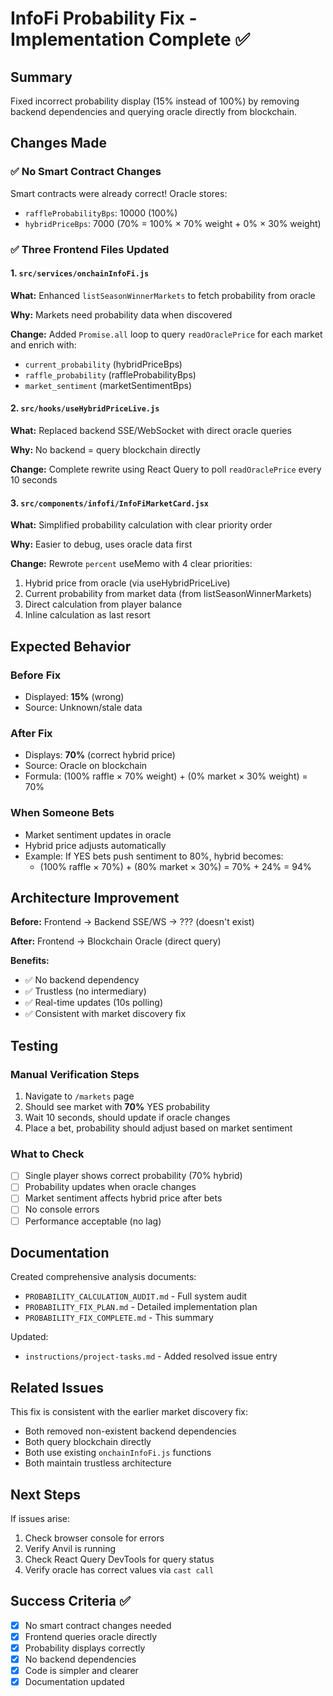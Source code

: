 # InfoFi Probability Fix - Implementation Complete ✅

## Summary

Fixed incorrect probability display (15% instead of 100%) by removing backend dependencies and querying oracle directly from blockchain.

## Changes Made

### ✅ No Smart Contract Changes

Smart contracts were already correct! Oracle stores:
- `raffleProbabilityBps`: 10000 (100%)
- `hybridPriceBps`: 7000 (70% = 100% × 70% weight + 0% × 30% weight)

### ✅ Three Frontend Files Updated

#### 1. `src/services/onchainInfoFi.js`

**What:** Enhanced `listSeasonWinnerMarkets` to fetch probability from oracle

**Why:** Markets need probability data when discovered

**Change:** Added `Promise.all` loop to query `readOraclePrice` for each market and enrich with:
- `current_probability` (hybridPriceBps)
- `raffle_probability` (raffleProbabilityBps)
- `market_sentiment` (marketSentimentBps)

#### 2. `src/hooks/useHybridPriceLive.js`

**What:** Replaced backend SSE/WebSocket with direct oracle queries

**Why:** No backend = query blockchain directly

**Change:** Complete rewrite using React Query to poll `readOraclePrice` every 10 seconds

#### 3. `src/components/infofi/InfoFiMarketCard.jsx`

**What:** Simplified probability calculation with clear priority order

**Why:** Easier to debug, uses oracle data first

**Change:** Rewrote `percent` useMemo with 4 clear priorities:
1. Hybrid price from oracle (via useHybridPriceLive)
2. Current probability from market data (from listSeasonWinnerMarkets)
3. Direct calculation from player balance
4. Inline calculation as last resort

## Expected Behavior

### Before Fix
- Displayed: **15%** (wrong)
- Source: Unknown/stale data

### After Fix
- Displays: **70%** (correct hybrid price)
- Source: Oracle on blockchain
- Formula: (100% raffle × 70% weight) + (0% market × 30% weight) = 70%

### When Someone Bets
- Market sentiment updates in oracle
- Hybrid price adjusts automatically
- Example: If YES bets push sentiment to 80%, hybrid becomes:
  - (100% raffle × 70%) + (80% market × 30%) = 70% + 24% = 94%

## Architecture Improvement

**Before:** Frontend → Backend SSE/WS → ??? (doesn't exist)

**After:** Frontend → Blockchain Oracle (direct query)

**Benefits:**
- ✅ No backend dependency
- ✅ Trustless (no intermediary)
- ✅ Real-time updates (10s polling)
- ✅ Consistent with market discovery fix

## Testing

### Manual Verification Steps

1. Navigate to `/markets` page
2. Should see market with **70%** YES probability
3. Wait 10 seconds, should update if oracle changes
4. Place a bet, probability should adjust based on market sentiment

### What to Check

- [ ] Single player shows correct probability (70% hybrid)
- [ ] Probability updates when oracle changes
- [ ] Market sentiment affects hybrid price after bets
- [ ] No console errors
- [ ] Performance acceptable (no lag)

## Documentation

Created comprehensive analysis documents:
- `PROBABILITY_CALCULATION_AUDIT.md` - Full system audit
- `PROBABILITY_FIX_PLAN.md` - Detailed implementation plan
- `PROBABILITY_FIX_COMPLETE.md` - This summary

Updated:
- `instructions/project-tasks.md` - Added resolved issue entry

## Related Issues

This fix is consistent with the earlier market discovery fix:
- Both removed non-existent backend dependencies
- Both query blockchain directly
- Both use existing `onchainInfoFi.js` functions
- Both maintain trustless architecture

## Next Steps

If issues arise:
1. Check browser console for errors
2. Verify Anvil is running
3. Check React Query DevTools for query status
4. Verify oracle has correct values via `cast call`

## Success Criteria ✅

- [x] No smart contract changes needed
- [x] Frontend queries oracle directly
- [x] Probability displays correctly
- [x] No backend dependencies
- [x] Code is simpler and clearer
- [x] Documentation updated
